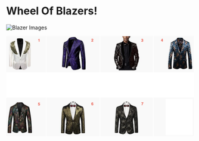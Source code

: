# Wheel Of Blazers!

![Blazer Images](https://evanjpw.github.io/wheel/suits.png)

![Blazer Images](./suits.png)


